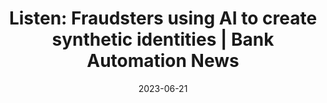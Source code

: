 ---
category:
- .nan
date: 2023-06-21
keyword_suggestion: ubuntu install docker
post_inspiration: https://bankautomationnews.com/allposts/risk-security/listen-fraudsters-using-ai-to-create-synthetic-identities/
silot_terms: digital automation
title: 'Listen: Fraudsters using AI to create synthetic identities | Bank <b>Automation</b>
  News'
---
